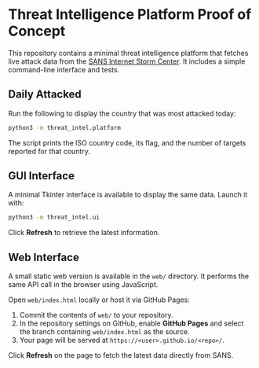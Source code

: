 # Threat Intelligence Platform Proof of Concept

This repository contains a minimal threat intelligence platform that fetches live attack data from the [SANS Internet Storm Center](https://isc.sans.edu/). It includes a simple command-line interface and tests.

## Daily Attacked

Run the following to display the country that was most attacked today:

```bash
python3 -m threat_intel.platform
```

The script prints the ISO country code, its flag, and the number of targets reported for that country.

## GUI Interface

A minimal Tkinter interface is available to display the same data. Launch it with:

```bash
python3 -m threat_intel.ui
```

Click **Refresh** to retrieve the latest information.

## Web Interface

A small static web version is available in the `web/` directory. It performs the
same API call in the browser using JavaScript.

Open `web/index.html` locally or host it via GitHub Pages:

1. Commit the contents of `web/` to your repository.
2. In the repository settings on GitHub, enable **GitHub Pages** and select the
   branch containing `web/index.html` as the source.
3. Your page will be served at `https://<user>.github.io/<repo>/`.

Click **Refresh** on the page to fetch the latest data directly from SANS.

